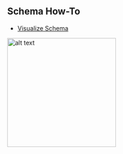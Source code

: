## Schema How-To

   - [Visualize Schema](How_To/visualize_schema.md)
  

<img src="https://assets.terminusdb.com/images/1(1).png" alt="alt text" width="250" height="250">
